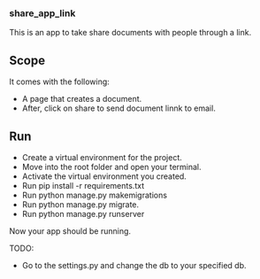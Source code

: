 ### share_app_link

This is an app to take share documents with people through a link. 


## Scope

It comes with the following:
- A page that creates a document. 
- After, click on share to send document linnk to email.


## Run
- Create a virtual environment for the project.
- Move into the root folder and open your terminal.
- Activate the virtual environment you created.
- Run pip install -r requirements.txt
- Run python manage.py makemigrations
- Run python manage.py migrate.
- Run python manage.py runserver


Now your app should be running.


TODO:
- Go to the settings.py and change the db to your specified db.


